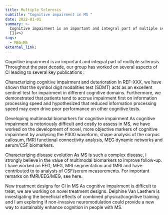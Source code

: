 ```yaml
---
title: Multiple Sclerosis
subtitle: "Cognitive impairment in MS "
date: 2022-01-01
summary: >-
  Cognitive impairment is an important and integral part of multiple sclerosis. Throughout the past decade, our group has worked on several aspects of CI leading to several key publications. 
  [](<>)
tags:
  - MEG;MS
external_link: 
---
```

Cognitive impairment is an important and integral part of multiple sclerosis. Throughout the past decade, our group has worked on several aspects of CI leading to several key publications :

Characterizing cognitive impairment and deterioration
In REF-XXX, we have shown that the symbol digit modalities test (SDMT) acts as an excellent sentinel test for impairment in different cognitive domains. Furthermore, we demonstrated that patients tend to accrue impairment first on information processing speed and hypothesized that reduced information processing speed may even drive poor performance on other cognitive tests. 

Developing multimodal biomarkers for cognitive impairment
As cognitive impairment is notoriously difficult and costly to assess in MS, we have worked on the development of novel, more objective markers of cognitive impairment by analysing the P300 waveform, shape analysis of the corpus callosum,  fMRI functional connectivity analysis, MEG dynamic networks and serum/CSF biomarkers. 

Characterizing disease evolution
As MS is such a complex disease, I strongly believe in the value of multimodal biomarkers to improve follow-up. I have worked on EEG, MEG, MRI segmentation and fMRI and have contributed to to analysis of CSF/serum measurements. For important remarks on fMRI/EEG/MEG, see here. 

New treatment designs for CI in MS
As cognitive impairment is difficult to treat, we are working on novel treatment designs. Delphine Van Laethem is investigating the beneficial effects of combined physical/cognitive training and I am exploring if non-invasive neuromodulation could provide a new way to sustainably enhance cognition in people with MS. 